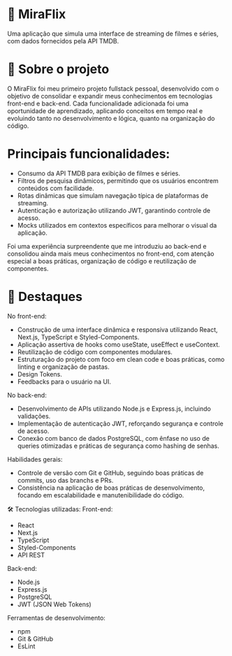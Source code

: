 # 🎥 MiraFlix
Uma aplicação que simula uma interface de streaming de filmes e séries, com dados fornecidos pela API TMDB.

# 📖 Sobre o projeto
O MiraFlix foi meu primeiro projeto fullstack pessoal, desenvolvido com o objetivo de consolidar e expandir meus conhecimentos em tecnologias front-end e back-end. Cada funcionalidade adicionada foi uma oportunidade de aprendizado, aplicando conceitos em tempo real e evoluindo tanto no desenvolvimento e lógica, quanto na organização do código.

# Principais funcionalidades:
- Consumo da API TMDB para exibição de filmes e séries.
- Filtros de pesquisa dinâmicos, permitindo que os usuários encontrem conteúdos com facilidade.
- Rotas dinâmicas que simulam navegação típica de plataformas de streaming.
- Autenticação e autorização utilizando JWT, garantindo controle de acesso.
- Mocks utilizados em contextos específicos para melhorar o visual da aplicação.

Foi uma experiência surpreendente que me introduziu ao back-end e consolidou ainda mais meus conhecimentos no front-end, com atenção especial a boas práticas, organização de código e reutilização de componentes.

# 🌟 Destaques
No front-end:
- Construção de uma interface dinâmica e responsiva utilizando React, Next.js, TypeScript e Styled-Components.
- Aplicação assertiva de hooks como useState, useEffect e useContext.
- Reutilização de código com componentes modulares.
- Estruturação do projeto com foco em clean code e boas práticas, como linting e organização de pastas.
- Design Tokens.
- Feedbacks para o usuário na UI.
  
No back-end:
- Desenvolvimento de APIs utilizando Node.js e Express.js, incluindo validações.
- Implementação de autenticação JWT, reforçando segurança e controle de acesso.
- Conexão com banco de dados PostgreSQL, com ênfase no uso de queries otimizadas e práticas de segurança como hashing de senhas.

Habilidades gerais:
- Controle de versão com Git e GitHub, seguindo boas práticas de commits, uso das branchs e PRs.
- Consistência na aplicação de boas práticas de desenvolvimento, focando em escalabilidade e manutenibilidade do código.

🛠️ Tecnologias utilizadas:
Front-end:
- React
- Next.js
- TypeScript
- Styled-Components
- API REST
  
Back-end:
- Node.js
- Express.js
- PostgreSQL
- JWT (JSON Web Tokens)
  
Ferramentas de desenvolvimento:
- npm
- Git & GitHub
- EsLint
  
